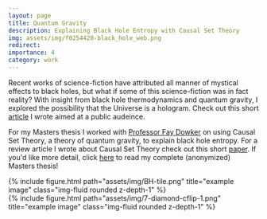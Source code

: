 ```yaml
---
layout: page
title: Quantum Gravity
description: Explaining Black Hole Entropy with Causal Set Theory
img: assets/img/f0254420-black_hole_web.png
redirect:
importance: 4
category: work
---
```


Recent works of science-fiction have attributed all manner of mystical effects to black holes, but what if some of this science-fiction was in fact reality?
With insight from black hole thermodynamics and quantum gravity, I explored the possibility that the Universe is a hologram.
Check out this short <a href="../../assets/pdf/Is_The_Universe_a_Hologram.pdf">article</a> I wrote aimed at a public audeince.

For my Masters thesis I worked with <a href="https://en.wikipedia.org/wiki/Fay_Dowker">Professor Fay Dowker</a> on using Causal Set Theory, a theory of quantum gravity, to explain black hole entropy. For a review article I wrote about Causal Set Theory check out this short <a href="../../assets/pdf/CausalSetLiteratureReview.pdf">paper</a>. If you'd like more detail, click <a href="../../assets/pdf/MSciReport-Final.pdf">here</a> to read my complete (anonymized) Masters thesis!

<div class="row">
    <div class="col-sm-5 mt-3 mt-md-0">
        {% include figure.html path="assets/img/BH-tile.png" title="example image" class="img-fluid rounded z-depth-1" %}
    </div>
    <div class="col-sm-7 mt-3 mt-md-0">
        {% include figure.html path="assets/img/7-diamond-cflip-1.png" title="example image" class="img-fluid rounded z-depth-1" %}
    </div>
</div>
